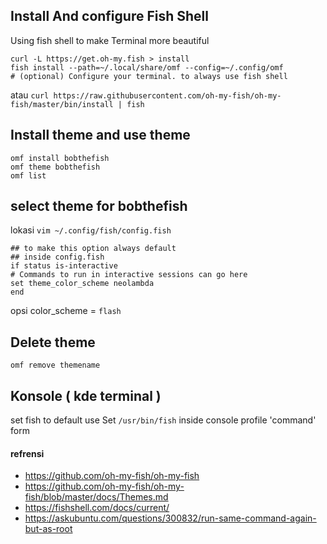 ## Install And configure Fish Shell

Using fish shell to make Terminal more beautiful

```
curl -L https://get.oh-my.fish > install
fish install --path=~/.local/share/omf --config=~/.config/omf
# (optional) Configure your terminal. to always use fish shell
```
atau 
`curl https://raw.githubusercontent.com/oh-my-fish/oh-my-fish/master/bin/install | fish`
## Install theme and use theme
```
omf install bobthefish
omf theme bobthefish
omf list
```
## select theme for bobthefish
lokasi `vim ~/.config/fish/config.fish`
```
## to make this option always default
## inside config.fish
if status is-interactive
# Commands to run in interactive sessions can go here
set theme_color_scheme neolambda
end
```
opsi color_scheme = `flash`

## Delete theme
```
omf remove themename
```
## Konsole ( kde terminal )
set fish to default use
Set `/usr/bin/fish` inside console profile 'command' form
#### refrensi 
- <https://github.com/oh-my-fish/oh-my-fish> 
- <https://github.com/oh-my-fish/oh-my-fish/blob/master/docs/Themes.md> 
- <https://fishshell.com/docs/current/>
- https://askubuntu.com/questions/300832/run-same-command-again-but-as-root
